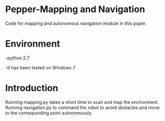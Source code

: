# Pepper-Mapping and Navigation
Code for mapping and autonomous navigation module in this paper.
# Environment
-python 2.7

-It has been tested on Windows 7
# Introduction
Running mapping.py takes a short time to scan and map the environment. Running navigation.py to command the robot to avoid obstacles and move to the corresponding point autonomously.
